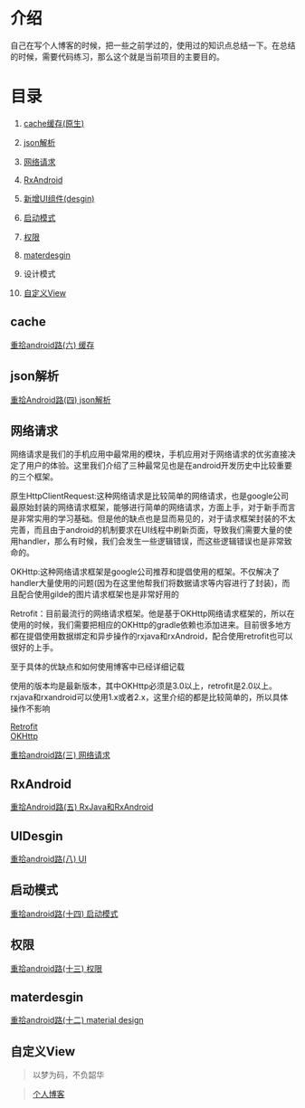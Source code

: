 # 介绍
自己在写个人博客的时候，把一些之前学过的，使用过的知识点总结一下。在总结的时候，需要代码练习，那么这个就是当前项目的主要目的。

# 目录
1. <a href="https://github.com/xiaoniudadi/blog_demo_android/tree/master/Cache_demo">cache缓存(原生)</a>
2. <a href="https://github.com/xiaoniudadi/blog_demo_android/tree/master/Json_demo">json解析</a>
3. <a href="https://github.com/xiaoniudadi/blog_demo_android/tree/master/Network_demo">网络请求</a>
4. <a href="https://github.com/xiaoniudadi/blog_demo_android/tree/master/RxAndroid_demo">RxAndroid</a>
5. <a href="https://github.com/xiaoniudadi/blog_demo_android/tree/master/UIDesgin_demo">新增UI组件(desgin)</a>
6. <a href="https://github.com/xiaoniudadi/blog_demo_android/tree/master/StartMode_demo">启动模式</a>
7. <a href="https://github.com/xiaoniudadi/blog_demo_android/tree/master/Permission_demo">权限</a>
8. <a href="https://github.com/xiaoniudadi/blog_demo_android/tree/master/MaterDesgin_demo">materdesgin</a>
9. 设计模式

10. <a href="https://github.com/xiaoniudadi/blog_demo_android/tree/master/SelfUI_demo">自定义View</a>



## cache

<a href="http://www.paulniu.com/2016/04/15/android-6-cache/">重拾android路(六) 缓存</a>

## json解析

<a href="http://www.paulniu.com/2016/02/29/android-4-json/">重拾Android路(四) json解析</a>

## 网络请求

网络请求是我们的手机应用中最常用的模块，手机应用对于网络请求的优劣直接决定了用户的体验。这里我们介绍了三种最常见也是在android开发历史中比较重要的三个框架。

原生HttpClientRequest:这种网络请求是比较简单的网络请求，也是google公司最原始封装的网络请求框架，能够进行简单的网络请求，方面上手，对于新手而言是非常实用的学习基础。但是他的缺点也是显而易见的，对于请求框架封装的不太完善，而且由于android的机制要求在UI线程中刷新页面，导致我们需要大量的使用handler，那么有时候，我们会发生一些逻辑错误，而这些逻辑错误也是非常致命的。

OKHttp:这种网络请求框架是google公司推荐和提倡使用的框架。不仅解决了handler大量使用的问题(因为在这里他帮我们将数据请求等内容进行了封装)，而且配合使用gilde的图片请求框架也是非常好用的

Retrofit：目前最流行的网络请求框架。他是基于OKHttp网络请求框架的，所以在使用的时候，我们需要把相应的OKHttp的gradle依赖也添加进来。目前很多地方都在提倡使用数据绑定和异步操作的rxjava和rxAndroid，配合使用retrofit也可以很好的上手。

至于具体的优缺点和如何使用博客中已经详细记载

使用的版本均是最新版本，其中OKHttp必须是3.0以上，retrofit是2.0以上。rxjava和rxandroid可以使用1.x或者2.x，这里介绍的都是比较简单的，所以具体操作不影响

<a href="https://github.com/square/retrofit">Retrofit</a><br/>
<a href="https://github.com/square/okhttp">OKHttp</a>

<a href="http://www.paulniu.com/2016/02/19/Android-3-network/">重拾android路(三) 网络请求</a>

## RxAndroid

<a href="http://www.paulniu.com/2016/03/23/android-5-rejava/">重拾Android路(五) RxJava和RxAndroid</a>

## UIDesgin

<a href="http://www.paulniu.com/2016/05/15/android-8-uiframework/">重拾android路(八) UI</a> 

## 启动模式

<a href="http://www.paulniu.com/2016/08/28/android-14-start-mode/">重拾android路(十四) 启动模式</a> 

## 权限

<a href="http://www.paulniu.com/2016/08/05/android-13-permission/">重拾android路(十三) 权限</a>

## materdesgin

<a href="http://www.paulniu.com/2016/07/20/android-12-materialdesign/">重拾android路(十二) material design</a> 

## 自定义View




> 以梦为码，不负韶华

> <a href="http://www.paulniu.com">个人博客</a>
